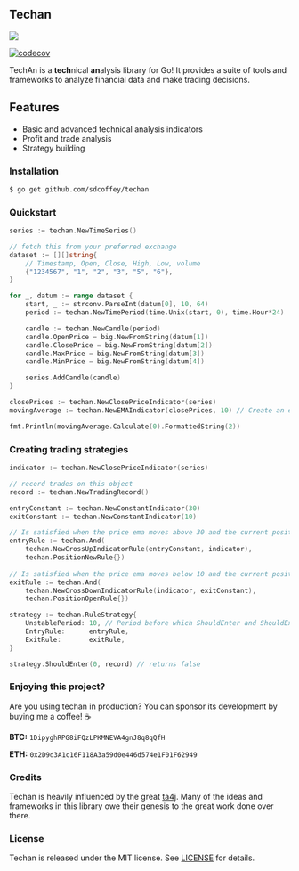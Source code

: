 ## Techan
![](https://travis-ci.org/sdcoffey/techan.svg?branch=master)

[![codecov](https://codecov.io/gh/sdcoffey/techan/branch/master/graph/badge.svg)](https://codecov.io/gh/sdcoffey/techan)

TechAn is a **tech**nical **an**alysis library for Go! It provides a suite of tools and frameworks to analyze financial data and make trading decisions.

## Features 
* Basic and advanced technical analysis indicators
* Profit and trade analysis
* Strategy building

### Installation
```sh
$ go get github.com/sdcoffey/techan
```

### Quickstart
```go
series := techan.NewTimeSeries()

// fetch this from your preferred exchange
dataset := [][]string{
	// Timestamp, Open, Close, High, Low, volume
	{"1234567", "1", "2", "3", "5", "6"},
}

for _, datum := range dataset {
	start, _ := strconv.ParseInt(datum[0], 10, 64)
	period := techan.NewTimePeriod(time.Unix(start, 0), time.Hour*24)

	candle := techan.NewCandle(period)
	candle.OpenPrice = big.NewFromString(datum[1])
	candle.ClosePrice = big.NewFromString(datum[2])
	candle.MaxPrice = big.NewFromString(datum[3])
	candle.MinPrice = big.NewFromString(datum[4])

	series.AddCandle(candle)
}

closePrices := techan.NewClosePriceIndicator(series)
movingAverage := techan.NewEMAIndicator(closePrices, 10) // Create an exponential moving average with a window of 10

fmt.Println(movingAverage.Calculate(0).FormattedString(2))
```

### Creating trading strategies
```go
indicator := techan.NewClosePriceIndicator(series)

// record trades on this object
record := techan.NewTradingRecord()

entryConstant := techan.NewConstantIndicator(30)
exitConstant := techan.NewConstantIndicator(10)

// Is satisfied when the price ema moves above 30 and the current position is new
entryRule := techan.And(
	techan.NewCrossUpIndicatorRule(entryConstant, indicator),
	techan.PositionNewRule{})
	
// Is satisfied when the price ema moves below 10 and the current position is open
exitRule := techan.And(
	techan.NewCrossDownIndicatorRule(indicator, exitConstant),
	techan.PositionOpenRule{})

strategy := techan.RuleStrategy{
	UnstablePeriod: 10, // Period before which ShouldEnter and ShouldExit will always return false
	EntryRule:      entryRule,
	ExitRule:       exitRule,
}

strategy.ShouldEnter(0, record) // returns false
```

### Enjoying this project?
Are you using techan in production? You can sponsor its development by buying me a coffee! ☕

**BTC:** `1DipyghRPG8iFQzLPKMNEVA4gnJ8q8qQfH`

**ETH:** `0x2D9d3A1c16F118A3a59d0e446d574e1F01F62949`

### Credits
Techan is heavily influenced by the great [ta4j](https://github.com/ta4j/ta4j). Many of the ideas and frameworks in this library owe their genesis to the great work done over there.

### License

Techan is released under the MIT license. See [LICENSE](./LICENSE) for details.
